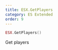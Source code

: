 ```yaml
---
title: ESX.GetPlayers
category: ES Extended
order: 9
---
```


```lua
ESX.GetPlayers()
```

Get players
